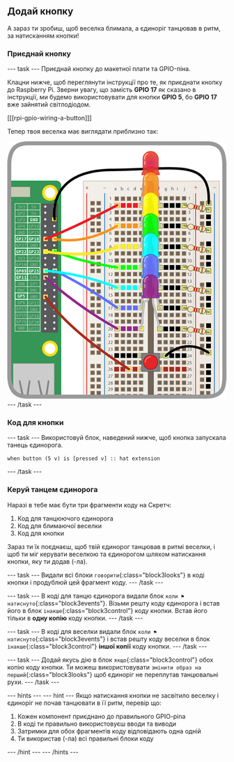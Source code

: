 ## Додай кнопку

А зараз ти зробиш, щоб веселка блимала, а єдиноріг танцював в ритм, за натисканням кнопки!

### Приєднай кнопку

--- task --- Приєднай кнопку до макетної плати та GPIO-піна.

Клацни нижче, щоб переглянути інструкції про те, як приєднати кнопку до Raspberry Pi. Зверни увагу, що замість **GPIO 17** як сказано в інструкції, ми будемо використовувати для кнопки **GPIO 5**, бо **GPIO 17** вже зайнятий світлодіодом.

[[[rpi-gpio-wiring-a-button]]]

Тепер твоя веселка має виглядати приблизно так:

![Веселка із кнопкою](images/rainbowbutton.png) --- /task ---

### Код для кнопки

--- task --- Використовуй блок, наведений нижче, щоб кнопка запускала танець єдинорога.

```blocks3
when button (5 v) is [pressed v] :: hat extension
```

--- /task ---

### Керуй танцем єдинорога

Наразі в тебе має бути три фрагменти коду на Скретч:

1. Код для танцюючого єдинорога
2. Код для блимаючої веселки
3. Код для кнопки

Зараз ти їх поєднаєш, щоб твій єдинорог танцював в ритмі веселки, і щоб ти міг керувати веселкою та єдинорогом шляхом натискання кнопки, яку ти додав (-ла).

--- task --- Видали всі блоки `говорити`{:class="block3looks"} в коді кнопки і продублюй цей фрагмент коду. --- /task ---

--- task --- В коді для танцю єдинорога видали блок `коли ⚑ натиснуто`{:class="block3events"}. Візьми решту коду єдинорога і встав його в блок `інакше`{:class="block3control"} коду кнопки. Встав його тільки в **одну копію** коду кнопки. --- /task ---

--- task --- В коді для веселки видали блок `коли ⚑ натиснуто`{:class="block3events"} і встав решту коду веселки в блок `інакше`{:class="block3control"} **іншої копії** коду кнопки. --- /task ---

--- task --- Додай якусь дію в блок `якщо`{:class="block3control"} обох копію коду кнопки. Ти можеш використовувати `змінити образ на перший`{:class="block3looks"} щоб єдиноріг не переплутав танцювальні рухи. --- /task ---

--- hints ---
 --- hint --- Якщо натискання кнопки не засвітило веселку і єдиноріг не почав танцювати в її ритм, перевір що:

1. Кожен компонент приєднано до правильного GPIO-pinа
2. В коді ти правильно використовуєш вводи та виводи
3. Затримки для обох фрагментів коду відповідають одна одній
4. Ти використав (-ла) всі правильні блоки коду

--- /hint ---
--- /hints ---